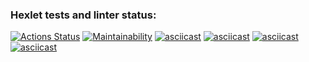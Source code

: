 ### Hexlet tests and linter status:
[![Actions Status](https://github.com/khismagilov/python-project-49/workflows/hexlet-check/badge.svg)](https://github.com/khismagilov/python-project-49/actions)
[![Maintainability](https://api.codeclimate.com/v1/badges/0a7a9225096dd45a2679/maintainability)](https://codeclimate.com/github/khismagilov/python-project-49/maintainability)
[![asciicast](https://asciinema.org/a/GvOG1ZYQTH4gM1XW8XyhUGH8N.svg)](https://asciinema.org/a/GvOG1ZYQTH4gM1XW8XyhUGH8N)
[![asciicast](https://asciinema.org/a/fqyF3j5Dotj8ExZvGii8aZYDe.svg)](https://asciinema.org/a/fqyF3j5Dotj8ExZvGii8aZYDe)
[![asciicast](https://asciinema.org/a/icYPHp2A88EmFfrcrWrwaSHxW.svg)](https://asciinema.org/a/icYPHp2A88EmFfrcrWrwaSHxW)
[![asciicast](https://asciinema.org/a/t65pclSMPVPUAXVEtikkXC41h.svg)](https://asciinema.org/a/t65pclSMPVPUAXVEtikkXC41h)
